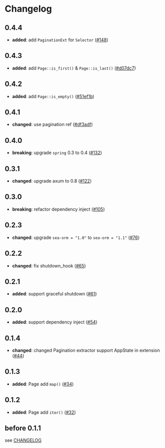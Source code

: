 # Changelog

## 0.4.4

- **added**: add `PaginationExt` for `Selector` ([#148])

[#148]: https://github.com/spring-rs/spring-rs/pull/148

## 0.4.3

- **added**: add `Page::is_first()` & `Page::is_last()` ([#d07dc7])

[#d07dc7]: https://github.com/spring-rs/spring-rs/commit/d07dc71aaa317e3f8eb061bedce6e3094e85576f

## 0.4.2

- **added**: add `Page::is_empty()` ([#51ef1b])

[#51ef1b]: https://github.com/spring-rs/spring-rs/commit/51ef1b8878656b35577de20d558ac9c8907343a3

## 0.4.1

- **changed**: use pagination ref ([#df3adf])

[#df3adf]: https://github.com/spring-rs/spring-rs/commit/df3adf8805947d826b9a696b19e09e790efcee02

## 0.4.0

- **breaking**: upgrade `spring` 0.3 to 0.4 ([#132])

[#132]: https://github.com/spring-rs/spring-rs/pull/132

## 0.3.1

- **changed**: upgrade axum to 0.8 ([#122])

[#122]: https://github.com/spring-rs/spring-rs/pull/122

## 0.3.0

- **breaking**: refactor dependency inject ([#105])

[#105]: https://github.com/spring-rs/spring-rs/pull/105

## 0.2.3

- **changed**: upgrade `sea-orm = "1.0"` to `sea-orm = "1.1"` ([#76])

[#76]: https://github.com/spring-rs/spring-rs/pull/76

## 0.2.2

- **changed**: fix shutdown_hook ([#65])

[#65]: https://github.com/spring-rs/spring-rs/pull/65

## 0.2.1

- **added**: support graceful shutdown ([#61])

[#61]: https://github.com/spring-rs/spring-rs/pull/61

## 0.2.0

- **added**: support dependency inject ([#54])

[#54]: https://github.com/spring-rs/spring-rs/pull/54

## 0.1.4

- **changed**: changed Pagination extractor support AppState in extension ([#44])

[#44]: https://github.com/spring-rs/spring-rs/pull/44

## 0.1.3

- **added**: Page add `map()` ([#34])

[#34]: https://github.com/spring-rs/spring-rs/pull/34

## 0.1.2

- **added**: Page add `iter()` ([#32])

[#32]: https://github.com/spring-rs/spring-rs/pull/31

## before 0.1.1

see [CHANGELOG](../CHANGELOG.md)